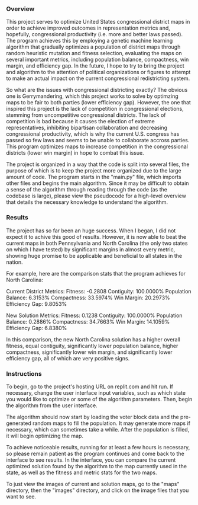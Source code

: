 ### Overview

This project serves to optimize United States congressional district maps in order to achieve improved outcomes in representation metrics and, hopefully, congressional productivity (i.e. more and better laws passed). The program achieves this by employing a genetic machine learning algorithm that gradually optimizes a population of district maps through random heuristic mutation and fitness selection, evaluating the maps on several important metrics, including population balance, compactness, win margin, and efficiency gap. In the future, I hope to try to bring the project and algorithm to the attention of political organizations or figures to attempt to make an actual impact on the current congressional redistricting system.

So what are the issues with congressional districting exactly? The obvious one is Gerrymandering, which this project works to solve by optimzing maps to be fair to both parties (lower efficiency gap). However, the one that inspired this project is the lack of competition in congressional elections, stemming from uncompetitive congressional districts. The lack of competition is bad because it causes the election of extreme representatives, inhibiting bipartisan collaboration and decreasing congressional productivity, which is why the current U.S. congress has passed so few laws and seems to be unable to collaborate accross parties. This program  optimizes maps to increase competition in the congressional districts (lower win margin) in hope to combat this issue.

The project is organized in a way that the code is split into several files, the purpose of which is to keep the project more organized due to the large amount of code. The program starts in the "main.py" file, which imports other files and begins the main algorithm. Since it may be difficult to obtain a sense of the algorithm through reading through the code (as the codebase is large), please view the pseudocode for a high-level overview that details the necessary knowledge to understand the algorithm.


### Results

The project has so far been an huge success. When I began, I did not expect it to achive this good of results. However, it is now able to beat the current maps in both Pennsylvania and North Carolina (the only two states on which I have tested) by significant margins in almost every metric, showing huge promise to be applicable and beneficial to all states in the nation.

For example, here are the comparison stats that the program achieves for North Carolina:

Current District Metrics:
    Fitness: -0.2808
    Contiguity: 100.0000%
    Population Balance: 6.3153%
    Compactness: 33.5974%
    Win Margin: 20.2973%
    Efficiency Gap: 9.8053%
    
New Solution Metrics: 
    Fitness: 0.1238
    Contiguity: 100.0000%
    Population Balance: 0.2886%
    Compactness: 34.7663%
    Win Margin: 14.1059%
    Efficiency Gap: 6.8380%

In this comparison, the new North Carolina solution has a higher overall fitness, equal contiguity, significantly lower population balance, higher compactness, significantly lower win margin, and significantly lower efficiency gap, all of which are very positive signs.


### Instructions

To begin, go to the project's hosting URL on replit.com and hit run. If necessary, change the user interface input variables, such as which state you would like to optimize or some of the algorithm parameters. Then, begin the algorithm from the user interface. 

The algorithm should now start by loading the voter block data and the pre-generated random maps to fill the population. It may generate more maps if necessary, which can sometimes take a while. After the population is filled, it will begin optimizing the map. 

To achieve noticeable results, running for at least a few hours is necessary, so please remain patient as the program continues and come back to the interface to see results. In the interface, you can compare the current optimized solution found by the algorithm to the map currently used in the state, as well as the fitness and metric stats for the two maps.

To just view the images of current and solution maps, go to the "maps" directory, then the "images" directory, and click on the image files that you want to see.
